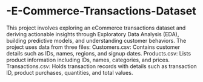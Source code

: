 # -E-Commerce-Transactions-Dataset
This project involves exploring an eCommerce transactions dataset and deriving actionable insights through Exploratory Data Analysis (EDA), building predictive models, and understanding customer behaviors. The project uses data from three files:
Customers.csv: Contains customer details such as IDs, names, regions, and signup dates.
Products.csv: Lists product information including IDs, names, categories, and prices.
Transactions.csv: Holds transaction records with details such as transaction ID, product purchases, quantities, and total values.
